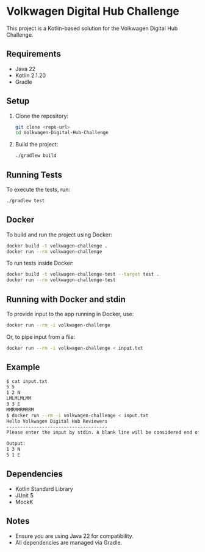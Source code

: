 # Volkwagen Digital Hub Challenge

This project is a Kotlin-based solution for the Volkwagen Digital Hub Challenge.

## Requirements

- Java 22
- Kotlin 2.1.20
- Gradle

## Setup

1. Clone the repository:
   ```sh
   git clone <repo-url>
   cd Volkwagen-Digital-Hub-Challenge
   ```

2. Build the project:
   ```sh
   ./gradlew build
   ```

## Running Tests

To execute the tests, run:
```sh
./gradlew test
```

## Docker

To build and run the project using Docker:

```sh
docker build -t volkwagen-challenge .
docker run --rm volkwagen-challenge
```

To run tests inside Docker:

```sh
docker build -t volkwagen-challenge-test --target test .
docker run --rm volkwagen-challenge-test
```

## Running with Docker and stdin

To provide input to the app running in Docker, use:

```sh
docker run --rm -i volkwagen-challenge
```

Or, to pipe input from a file:

```sh
docker run --rm -i volkwagen-challenge < input.txt
```

## Example
```sh
$ cat input.txt
5 5
1 2 N
LMLMLMLMM
3 3 E
MMRMMRMRRM
$ docker run --rm -i volkwagen-challenge < input.txt
Hello Volkwagen Digital Hub Reviewers
-------------------------------------
Please enter the input by stdin. A blank line will be considered end of instructions and start the app

Output:
1 3 N
5 1 E

```

## Dependencies

- Kotlin Standard Library
- JUnit 5
- MockK

## Notes

- Ensure you are using Java 22 for compatibility.
- All dependencies are managed via Gradle.
